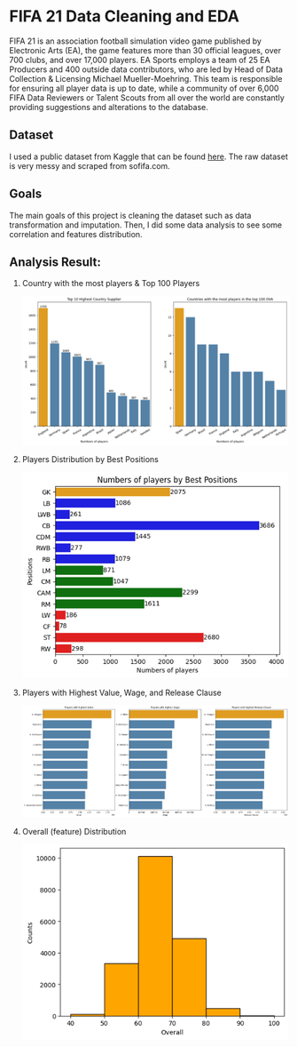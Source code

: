 # FIFA 21 Data Cleaning and EDA

FIFA 21 is an association football simulation video game published by Electronic Arts (EA), the game features more than 30 official leagues, over 700 clubs, and over 17,000 players. EA Sports employs a team of 25 EA Producers and 400 outside data contributors, who are led by Head of Data Collection & Licensing Michael Mueller-Moehring. This team is responsible for ensuring all player data is up to date, while a community of over 6,000 FIFA Data Reviewers or Talent Scouts from all over the world are constantly providing suggestions and alterations to the database.

## Dataset
I used a public dataset from Kaggle that can be found [here](https://www.kaggle.com/datasets/yagunnersya/fifa-21-messy-raw-dataset-for-cleaning-exploring). The raw dataset is very messy and scraped from sofifa.com.

## Goals
The main goals of this project is cleaning the dataset such as data transformation and imputation. Then, I did some data analysis to see some correlation and features distribution.

## Analysis Result:
1. Country with the most players & Top 100 Players
   
   ![image](https://github.com/akbaradie/fifa21-cleaning-EDA/blob/main/images/country-distribution.png)
   
2. Players Distribution by Best Positions
   
   ![image](https://github.com/akbaradie/fifa21-cleaning-EDA/blob/main/images/player-distribution.png)
   
3. Players with Highest Value, Wage, and Release Clause
   
   ![image](https://github.com/akbaradie/fifa21-cleaning-EDA/blob/main/images/player-value.png)
   
4. Overall (feature) Distribution
   
   ![image](https://github.com/akbaradie/fifa21-cleaning-EDA/blob/main/images/ovr-distribution.png)
   
